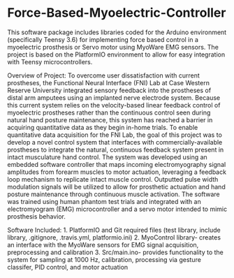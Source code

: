 # Force-Based-Myoelectric-Controller

This software package includes libraries coded for the Arduino environment (specifically Teensy 3.6) for implementing force based control in a myoelectric prosthesis or Servo motor using MyoWare EMG sensors. The project is based on the PlatformIO environment to allow for easy integration with Teensy microcontrollers. 

Overview of Project:
To overcome user dissatisfaction with current prostheses, the Functional Neural Interface (FNI) Lab at Case Western Reserve University integrated sensory feedback into the prostheses of distal arm amputees using an implanted nerve electrode system. Because this current system relies on the velocity-based linear feedback control of myoelectric prostheses rather than the continuous control seen during natural hand posture maintenance, this system has reached a barrier in acquiring quantitative data as they begin in-home trials. To enable quantitative data acquisition for the FNI Lab, the goal of this project was to develop a novel control system that interfaces with commercially-available prostheses to integrate the natural, continuous feedback system present in intact musculature hand control. The system was developed using an embedded software controller that maps incoming electromyography signal amplitudes from forearm muscles to motor actuation, leveraging a feedback loop mechanism to replicate intact muscle control. Outputted pulse width modulation signals will be utilized to allow for prosthetic actuation and hand posture maintenance through continuous muscle activation. The software was trained using human phantom test trials and integrated with an electromyogram (EMG) microcontroller and a servo motor intended to mimic prosthesis behavior.

Software Included:
	1. PlatformIO and Git required files (test library, include library, .gitignore, .travis.yml, platformio.ini)
	2. MyoControl library- creates an interface with the MyoWare sensors for EMG signal acquisition, preprocessing and calibration 
	3. Src/main.ino- provides functionality to the system for sampling at 1000 Hz, calibration, processing via gesture classifer, PID control, and motor actuation 